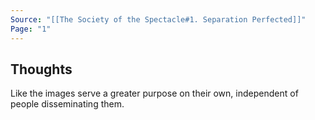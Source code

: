 ```yaml
---
Source: "[[The Society of the Spectacle#1. Separation Perfected]]"
Page: "1"
---
```

## Thoughts
Like the images serve a greater purpose on their own, independent of people disseminating them.